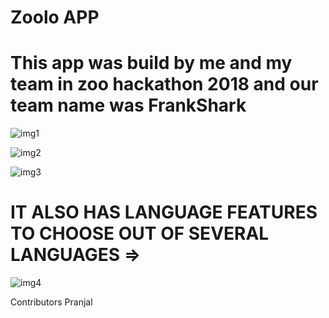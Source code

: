 # Zoolo APP

# This app was build by me and my team in zoo hackathon 2018 and our team name was FrankShark

![img1](https://github.com/Ishaan28malik/zoolo/blob/master/IMG-20180926-WA0002.jpg)

![img2](https://github.com/Ishaan28malik/zoolo/blob/master/IMG-20180926-WA0004.jpg)

![img3](https://github.com/Ishaan28malik/zoolo/blob/master/IMG-20180926-WA0006.jpg)

# IT ALSO HAS LANGUAGE FEATURES TO CHOOSE OUT OF SEVERAL LANGUAGES =>

![img4](https://github.com/Ishaan28malik/zoolo/blob/master/IMG-20180926-WA0009.jpg)


Contributors Pranjal 
